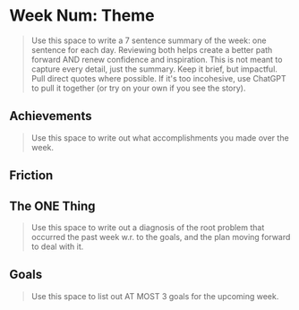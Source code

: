# Week Num: Theme

> Use this space to write a 7 sentence summary of the week: one sentence for each day. Reviewing both helps create a better path forward AND renew confidence and inspiration. This is not meant to capture every detail, just the summary. Keep it brief, but impactful. Pull direct quotes where possible. If it's too incohesive, use ChatGPT to pull it together (or try on your own if you see the story).

## Achievements

> Use this space to write out what accomplishments you made over the week.

## Friction

## The ONE Thing

> Use this space to write out a diagnosis of the root problem that occurred the past week w.r. to the goals, and the plan moving forward to deal with it.

## Goals

> Use this space to list out AT MOST 3 goals for the upcoming week.
